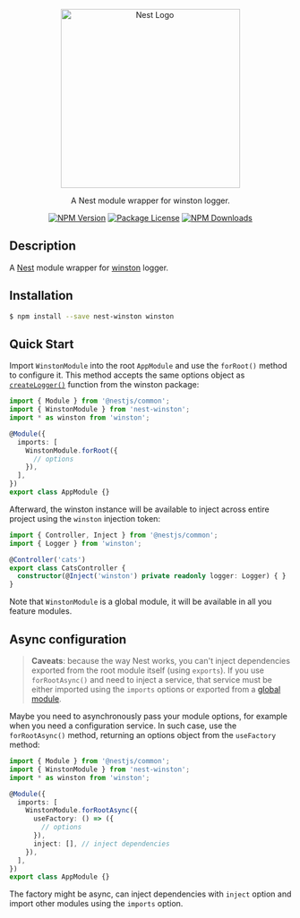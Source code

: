 <p align="center">
  <a href="http://nestjs.com/" target="blank"><img src="https://nestjs.com/img/logo_text.svg" width="320" alt="Nest Logo" /></a>
</p>

 <p align="center">A Nest module wrapper for winston logger.</p>

<p align="center">
<a href="https://www.npmjs.com/package/nest-winston"><img src="https://img.shields.io/npm/v/nest-winston.svg" alt="NPM Version" /></a>
<a href="https://www.npmjs.com/package/nest-winstong"><img src="https://img.shields.io/npm/l/nest-winston.svg" alt="Package License" /></a>
<a href="https://www.npmjs.com/package/nest-winston"><img src="https://img.shields.io/npm/dm/nest-winston.svg" alt="NPM Downloads" /></a>
</p>

## Description

A [Nest](https://github.com/nestjs/nest) module wrapper for [winston](https://github.com/winstonjs/winston) logger.

## Installation

```bash
$ npm install --save nest-winston winston
```

## Quick Start

Import `WinstonModule` into the root `AppModule` and use the `forRoot()` method to configure it. This method accepts the same options object as [`createLogger()`](https://github.com/winstonjs/winston#usage) function from the winston package:

```typescript
import { Module } from '@nestjs/common';
import { WinstonModule } from 'nest-winston';
import * as winston from 'winston';

@Module({
  imports: [
    WinstonModule.forRoot({
      // options
    }),
  ],
})
export class AppModule {}
```

Afterward, the winston instance will be available to inject across entire project using the `winston` injection token:

```typescript
import { Controller, Inject } from '@nestjs/common';
import { Logger } from 'winston';

@Controller('cats')
export class CatsController {
  constructor(@Inject('winston') private readonly logger: Logger) { }
}
```

Note that `WinstonModule` is a global module, it will be available in all you feature modules.

## Async configuration

> **Caveats**: because the way Nest works, you can't inject dependencies exported from the root module itself (using `exports`). If you use `forRootAsync()` and need to inject a service, that service must be either imported using the `imports` options or exported from a [global module](https://docs.nestjs.com/modules#global-modules).

Maybe you need to asynchronously pass your module options, for example when you need a configuration service. In such case, use the `forRootAsync()` method, returning an options object from the `useFactory` method:

```typescript
import { Module } from '@nestjs/common';
import { WinstonModule } from 'nest-winston';
import * as winston from 'winston';

@Module({
  imports: [
    WinstonModule.forRootAsync({
      useFactory: () => ({
        // options
      }),
      inject: [], // inject dependencies
    }),
  ],
})
export class AppModule {}
```

The factory might be async, can inject dependencies with `inject` option and import other modules using the `imports` option.
